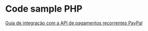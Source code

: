 Code sample PHP
===============

[Guia de integração com a API de pagamentos recorrentes PayPal](https://www.paypal-brasil.com.br/desenvolvedores/tutorial/integracao-com-a-api-de-pagamentos-recorrentes-paypal/)
